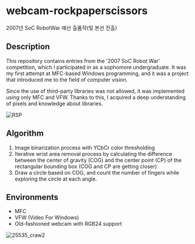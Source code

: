 # webcam-rockpaperscissors
2007년 SoC RobotWar 예선 출품작(및 본선 진출)

## Description
This repository contains entries from the '2007 SoC Robot War' competition, which I participated in as a sophomore undergraduate. It was my first attempt at MFC-based Windows programming, and it was a project that introduced me to the field of computer vision.

Since the use of third-party libraries was not allowed, it was implemented using only MFC and VFW. Thanks to this, I acquired a deep understanding of pixels and knowledge about libraries.

![RSP](https://github.com/blastak/webcam-rockpaperscissors/assets/12149098/9b58a244-0a93-4c29-ae70-be001997d693)

## Algorithm
1. Image binarization process with YCbCr color thresholding
2. Iterative wrist area removal process by calculating the difference between the center of gravity (COG) and the center point (CP) of the rectangular bounding box (COG and CP are getting closer)
3. Draw a circle based on COG, and count the number of fingers while exploring the circle at each angle.

## Environments
- MFC
- VFW (Video For Windows)
- Old-fashioned webcam with RGB24 support

![25535_craw2](https://github.com/blastak/webcam-rockpaperscissors/assets/12149098/c6a671d2-4fc3-4047-a03f-84db8bd5bd5a)
